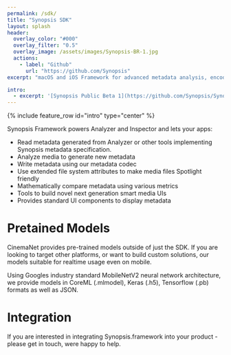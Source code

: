 ```yaml
---
permalink: /sdk/
title: "Synopsis SDK"
layout: splash
header:
  overlay_color: "#000"
  overlay_filter: "0.5"
  overlay_image: /assets/images/Synopsis-BR-1.jpg
  actions:
    - label: "Github"
      url: "https://github.com/Synopsis"
excerpt: "macOS and iOS Framework for advanced metadata analysis, encoding, decoding and comparison"

intro: 
  - excerpt: '[Synopsis Public Beta 1](https://github.com/Synopsis/Synopsis-Inspector/releases) is available. Want to know more? - [join our slack channel](https://join.slack.com/t/synopsis-discuss/shared_invite/enQtODIzNjg5MzA1MDYwLTg4OGM5ZGMzZTQ3OTBjYTQzZDMyNDY0ZWM3NzFkN2YxZTE5NWI5NWQyMmZjMGE1OGYyZmExMWFlZWVkMDE4ZWQ)'
---
```


{% include feature_row id="intro" type="center" %}

Synopsis Framework powers Analyzer and Inspector and lets your apps:

<!-- {% highlight objectivec %}
- (void)metadataOutput:(AVPlayerItemMetadataOutput *)output didOutputTimedMetadataGroups:(NSArray *)groups fromPlayerItemTrack:(AVPlayerItemTrack *)track
{
    NSMutableDictionary* metadataDictionary = [NSMutableDictionary dictionary];
    
    for(AVTimedMetadataGroup* group in groups)
    {
        for(AVMetadataItem* metadataItem in group.items)
        {
            NSString* key = metadataItem.identifier;
            
            if ([key isEqualToString:kSynopsisMetadataIdentifier])
            {
                id metadata = [self.metadataDecoder decodeSynopsisMetadata:metadataItem];
                if(metadata)
                {
                    [metadataDictionary setObject:metadata forKey:key];
                }
            }
            else
            {
                id value = metadataItem.value;
                [metadataDictionary setObject:value forKey:key];
            }
        }
    }
    
    if(self.metadataInspector && metadataDictionary)
    {
        [self.metadataInspector setFrameMetadata:metadataDictionary];
    }
}
{% endhighlight %} -->

* Read metadata generated from Analyzer or other tools implementing Synopsis metadata specification.
* Analyze media to generate new metadata
* Write metadata using our metadata codec
* Use extended file system attributes to make media files Spotlight friendly
* Mathematically compare metadata using various metrics
* Tools to build novel next generation smart media UIs
* Provides standard UI components to display metadata

# Pretained Models

CinemaNet provides pre-trained models outside of just the SDK. If you are looking to target other platforms, or want to build custom solutions, our models suitable for realtime usage even on mobile. 

Using Googles industry standard MobileNetV2 neural network architecture, we provide models in CoreML (.mlmodel), Keras (.h5), Tensorflow (.pb) formats as well as JSON.

# Integration

If you are interested in integrating Synopsis.framework into your product - please get in touch, were happy to help.


